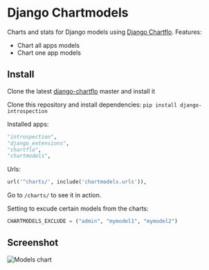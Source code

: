 # Django Chartmodels

Charts and stats for Django models using [Django Chartflo](https://github.com/synw/django-chartflo). Features:

- Chart all apps models
- Chart one app models

## Install

Clone the latest [django-chartflo](https://github.com/synw/django-chartflo) master and install it

Clone this repository and install dependencies: `pip install django-introspection`

Installed apps:


   ```python
   "introspection",
   "django_extensions",
   "chartflo",
   "chartmodels",
   ```
  
Urls:

   ```python
   url('^charts/', include('chartmodels.urls')),
   ```
  
Go to ``/charts/`` to see it in action.

Setting to excude certain models from the charts:

   ```python
   CHARTMODELS_EXCLUDE = ("admin", "mymodel1", "mymodel2")
   ```

## Screenshot

![Models chart](https://raw.github.com/synw/django-chartmodels/master/docs/img/chartall.png)